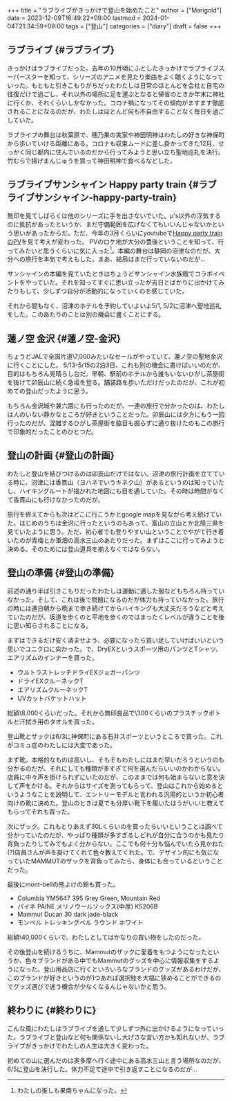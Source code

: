 +++
title = "ラブライブがきっかけで登山を始めたこと"
author = ["Marigold"]
date = 2023-12-09T16:49:22+09:00
lastmod = 2024-01-04T21:34:59+09:00
tags = ["登山"]
categories = ["diary"]
draft = false
+++

## ラブライブ {#ラブライブ}

きっかけはラブライブだった。去年の10月頃にふとしたきっかけでラブライブスーパースターを知って、シリーズのアニメを見たり楽曲をよく聴くようになっていった。もともと引きこもりがちだったわたしは日常のほとんどを会社と自宅の往復だけで過ごし、それ以外の場所に足を運ぶとなると帰省のときか年末に神社に行くか、それくらいしかなかった。コロナ禍になってその傾向がますます徹底されることになるのだが、わたしはほとんど何も不自由することなく毎日を過ごしていた。

ラブライブの舞台は秋葉原で、穂乃果の実家や神田明神はわたしの好きな神保町から歩いていける距離にある。コロナも収束ムードに差し掛かってきた12月、せっかく同じ都内に住んでいるのだから行ってみようと思い立ち聖地巡礼を決行。竹むらで揚げまんじゅうを買って神田明神で食べるなどした。


## ラブライブサンシャイン Happy party train {#ラブライブサンシャイン-happy-party-train}

無印を見てしばらくは他のシリーズに手を出さないでいた。μ's以外の浮気するのに抵抗があったというか、まだ守備範囲を広げなくてもいいんじゃないかという思いがあったからだ。ただ、今年の3月くらいにyoutubeで[Happy party trainのPV](https://youtu.be/sdxI33R8EJ0)を見て考えが変わった。
PVのロケ地が大分の豊後ということを知って、行ってみたいと思うくらいに気に入った[^fn:1]。本編の舞台は静岡の沼津なのだが、大分への旅行を本気で考えもした。まあ、結局はまだ行っていないのだが...

サンシャインの本編を見ていたときはちょうどサンシャイン水族館でコラボイベントをやっていた。それを知ってすぐに思い立ったが吉日とばかりに出かけてみたりもして、少しずつ自分が活動的になっていくのを感じていた。

それから間もなく、沼津のホテルを予約していよいよ5/1, 5/2に沼津へ聖地巡礼をした。このあたりのことは別の機会に書くことにする。


## 蓮ノ空 金沢 {#蓮ノ空-金沢}

ちょうどJALで全国片道\\7,000みたいなセールがやっていて、蓮ノ空の聖地金沢に行くことにした。
5/13-5/15の2泊3日、これも別の機会に書けばいいのだが、目的はもちろん見晴らし台だ。早朝、駅前のホテルから誰もいないひがし茶屋街を抜けて卯辰山に続く急坂を登る。舗装路を歩いただけだったのだが、これが初めての登山だったように思う。

もちろん金沢城や兼六園にも行ったのだが、一連の旅行で分かったのは、わたしは人のいない静かなところが好きということだった。卯辰山には夕方にもう一回行ったのだが、混雑するひがし茶屋街を脇目も振らずに通り抜けたのもこの旅行で印象的だったことのひとつだ。


## 登山の計画 {#登山の計画}

わたしと登山を結びつけるのは卯辰山だけではない。沼津の旅行計画を立てている時に、沼津には香貫山（ヨハネでいうキネク山）があるというのは知っていたし、ハイキングルートが描かれた地図にも目を通していた。その時は時間がなくて香貫山にも行けなかったのだが。

旅行を終えてからも次はどこに行こうかとgoogle mapを見ながら考え続けていた。はじめのうちは金沢に行ったというのもあって、富山の立山とか北陸三県を見ていたように思う。ただ、初心者でも登りやすい山ということでやがて行き着いたのが青梅とか軍畑の高水三山のあたりだった。まずはここに行ってみようと決める。そのためには登山道具を揃えなくてはならない。


## 登山の準備 {#登山の準備}

前述の通り半ば引きこもりだったわたしは運動に適した服などもちろん持っていなかった。そして、これは後で問題になるのだが体力も持っていなかった。旅行の時には連日朝から晩まで歩き続けてからハイキングも大丈夫だろうなどと考えていたのだが、坂道を歩くのと平地を歩くのではまったくレベルが違うことを後に思い知らされることになる。

まずはできるだけ安く済ませよう、必要になったら買い足していけばいいという思いでユニクロに向かった。で、DryEXというスポーツ用のパンツとTシャツ、エアリズムのインナーを買った。

-   ウルトラストレッチドライEXジョガーパンツ
-   ドライEXクルーネックT
-   エアリズムクルーネックT
-   UVカットバケットハット

総額\\8,000くらいだった。それから無印良品で\\300くらいのプラスチックボトルと汗拭き用のタオルを買った。

登山靴とザックは6/3に神保町にある石井スポーツというところで買った。これがコミュ症のわたしには大変であった。

まず靴。本格的なものは高いし、そもそもわたしにはまだ早いだろうというのも分かるのだが、それにしても種類が多すぎて何を選んだらいいのかわからない。店員に中々声を掛けられずにいたのだが、このままでは何も始まらないと意を決して声をかける。それからはサイズを測ってもらって、登山はこれから始めるというようなことを説明して、エントリーモデルと言われる汎用的というか初心者向けの靴に決めた。登山のときは夏でも分厚い靴下を履いたほうがいいと教えてもらってそれも買った。

次にザック。これもとりあえず30Lくらいのを買ったらいいということは調べて分かっていたのだが、やっぱり種類が多すぎるしどれが自分に合うのかも見たり背負ったりしてみてもよく分からない。ここでも何十分も悩んでいたら見かねた(?)店員さんが声を掛けてくれて色々教えてくれた。で、デザイン的にも気になっていたMAMMUTのザックを背負ってみたら、身体にも合っているということだった。

最後にmont-bellの熊よけの鈴も買った。

-   Columbia YM5647 395 Grey Green, Mountain Red
-   パイネ PAINE メリノウールソックス(中厚) K5206B
-   Mammut Ducan 30 dark jade-black
-   モンベル トレッキングベル ラウンド ホワイト

総額\\40,000くらいで、わたしとしてはかなりの買い物をしたのだった。

その後登山を続けるうちに、Mammutのザックに愛着をもつようになったというか、色々ブランドがある中でもMammutのグッズを中心に情報収集をするようになった。登山用品店に行くといろいろなブランドのグッズがあるわけだが、このブランドが好きというのが1つあれば選択肢を大幅に狭めることができるのでグッズ選びで迷う機会が少なくなるんじゃないかと思う。


## 終わりに {#終わりに}

こんな風にわたしはラブライブを通して少しずつ外に出かけるようになっていった。ラブライブと登山など何も関係ないし大げさな言い方かも知れないが、ラブライブがきっかけでわたしの人生は大きく変わった。

初めての山に選んだのは奥多摩へ行く途中にある高水三山と言う場所なのだが、
6/5に登山を決行した。体力不足で途中で引き返すことになるのだが...

[^fn:1]: わたしの推しも果南ちゃんになった。
